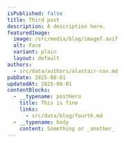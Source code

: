 ```yaml
---
isPublished: false
title: Third post
description: A description here.
featuredImage:
  image: /src/media/blog/image7.avif
  alt: Face
  variant: plain
  layout: default
authors:
  - src/data/authors/alastair-cox.md
pubDate: 2025-08-01
updatedAt: 2025-08-01
contentBlocks:
  - __typename: postHero
    title: This is fine
    links:
      - src/data/blog/fourth.md
  - __typename: body
    content: Something or _another_
---
```

